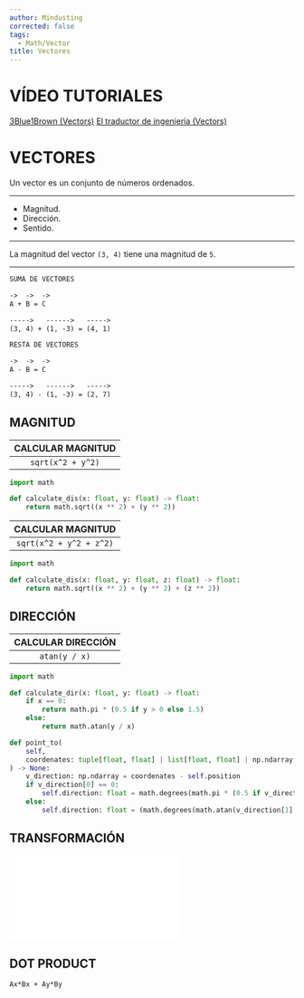```yaml
---
author: Mindusting
corrected: false
tags:
  - Math/Vector
title: Vectores
---
```


# VÍDEO TUTORIALES

[3Blue1Brown (Vectors)](https://youtube.com/playlist?list=PLZHQObOWTQDPD3MizzM2xVFitgF8hE_ab&si=9YzrArg_yeN4oTzZ)
[El traductor de ingeniería (Vectors)](https://youtu.be/eXA4806YuqY)

# VECTORES

Un vector es un conjunto de números ordenados.

---

- Magnitud.
- Dirección.
- Sentido.

---

La magnitud del vector `(3, 4)` tiene una magnitud de `5`.

---

```txt
SUMA DE VECTORES

->  ->  ->
A + B = C

----->   ------>   ----->
(3, 4) + (1, -3) = (4, 1)

RESTA DE VECTORES

->  ->  ->
A - B = C

----->   ------>   ----->
(3, 4) - (1, -3) = (2, 7)
```

## MAGNITUD

| CALCULAR MAGNITUD  |
|:------------------:|
| `sqrt(x^2 + y^2)` |

```python
import math

def calculate_dis(x: float, y: float) -> float:
    return math.sqrt((x ** 2) + (y ** 2))
```



|    CALCULAR MAGNITUD     |
|:------------------------:|
| `sqrt(x^2 + y^2 + z^2)` |

```python
import math

def calculate_dis(x: float, y: float, z: float) -> float:
    return math.sqrt((x ** 2) + (y ** 2) + (z ** 2))
```

## DIRECCIÓN

| CALCULAR DIRECCIÓN |
|:------------------:|
|   `atan(y / x)`   |

```python
import math

def calculate_dir(x: float, y: float) -> float:
    if x == 0:
        return math.pi * (0.5 if y > 0 else 1.5)
    else:
        return math.atan(y / x)
```

```python
def point_to(
    self,
    coordenates: tuple[float, float] | list[float, float] | np.ndarray[np.float64]
) -> None:
    v_direction: np.ndarray = coordenates - self.position
    if v_direction[0] == 0:
        self.direction: float = math.degrees(math.pi * (0.5 if v_direction[1] > 0 else 1.5))
    else:
        self.direction: float = (math.degrees(math.atan(v_direction[1] / v_direction[0])) + (180 if v_direction[0] < 0 else 0)) % 360
```

## TRANSFORMACIÓN

![dibujo_tranformacion_de_vectores](dibujo_tranformacion_de_vectores.md)

## DOT PRODUCT

`Ax*Bx + Ay*By`

